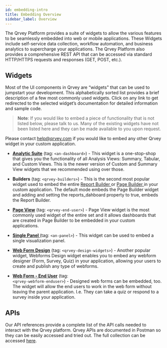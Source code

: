 ```yaml
---
id: embedding-intro
title: Embedding Overview
sidebar_label: Overview
---
```


<div style={{textAlign: "justify"}}>

The Qrvey Platform provides a suite of widgets to allow the various features to be seamlessly embedded into web or mobile applications. These Widgets include self-service data collection, workflow automation, and business analytics to supercharge your applications. The Qrvey Platform also provides a comprehensive REST API that can be accessed via standard HTTP/HTTPS requests and responses (GET, POST, etc.).

## Widgets

Most of the UI components in Qrvey are “widgets" that can be used to jumpstart your development. This alphabetically sorted list provides a brief description of a few most commonly used widgets. Click on any link to get redirected to the selected widget’s documentation for detailed information and sample code. 

>**Note**: If you would like to embed a piece of functionality that is not listed below, please talk to us. Many of the existing widgets have not been listed here and they can be made available to you upon request. 

Please contact help@qrvey.com if you would like to embed any other Qrvey widget in your custom application.

* <a href="/docs/embedding/widgets/analytics/analytic-suite/" target="_blank"> <strong>Analytic Suite</strong></a>
(tag: <code>&lt;an-dashboard&gt;</code>) - This widget is a one-stop-shop that gives you the functionality of all Analysis Views: Summary, Tabular, and Custom Views. This is the newer version of Custom and Summary View widgets that we recommended using over those. 

* **Builders** (tag: <code>&lt;qrvey-builders&gt;</code>) - This is the second most popular widget used to embed the entire <a href="/docs/embedding/widgets/app-building/widget-report-builder/"> Report Builder </a> or <a href="/docs/embedding/widgets/app-building/widget-page-builder/">Page Builder </a>
 in your custom application. The default mode embeds the Page Builder widget and adding and setting the reports_dahboard property to true, embeds the Report Builder.

* <a href="/docs/embedding/widgets/app-building/widget-page-view" target="_blank"><strong>Page View</strong></a> (tag: <code>&lt;qrvey-end-user&gt;</code>) - Page View widget is the most commonly used widget of the entire set and it allows dashboards that are created in Page Builder to be embedded in your custom applications.
* <a href="/docs/embedding/widgets/analytics/single-panel/"><strong>Single Panel </strong></a> (tag: <code>&lt;an-panel&gt;</code>) - This widget can be used to embed a single visualization panel.

* <a href="/docs/embedding/widgets/data-sources/widget-webforms/"><strong>Web Form Design</strong></a> (tag: <code>&lt;qrvey-design-widgets&gt;</code>) - Another popular widget, Webforms Design widget enables you to embed any webform designer (Form, Survey, Quiz) in your application, allowing your users to create and publish any type of webforms.

* **<a href="/docs/embedding/widgets/automation/widget-automation/"><strong>Web Form - End User</strong></a>** (tag: <code> &lt;qrvey-webform-enduser&gt;</code>) - Designed web forms can be embedded, too. The widget will allow the end users to work in the web form without leaving the parent application. I.e. They can take a quiz or respond to a survey inside your application.


## APIs
Our API references provide a complete list of the API calls needed to interact with the Qrvey platform. Qrvey APIs are documented in Postman so they can be easily accessed and tried out. The full collection can be accessed <a href="https://bit.ly/3lUHsQg">here</a>.

</div>